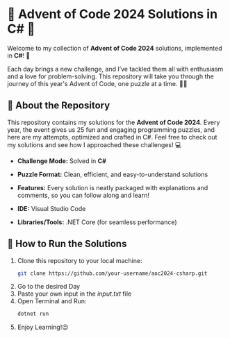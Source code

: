 # 🎄 Advent of Code 2024 Solutions in C# 🎄

Welcome to my collection of **Advent of Code 2024** solutions, implemented in **C#**! 🎉

Each day brings a new challenge, and I’ve tackled them all with enthusiasm and a love for problem-solving. This repository will take you through the journey of this year's Advent of Code, one puzzle at a time. 🧩✨

## 🚀 About the Repository

This repository contains my solutions for the **Advent of Code 2024**. Every year, the event gives us 25 fun and engaging programming puzzles, and here are my attempts, optimized and crafted in C#. Feel free to check out my solutions and see how I approached these challenges! 💻

- **Challenge Mode:** Solved in **C#**
- **Puzzle Format:** Clean, efficient, and easy-to-understand solutions
- **Features:** Every solution is neatly packaged with explanations and comments, so you can follow along and learn!

- **IDE:** Visual Studio Code
- **Libraries/Tools:** .NET Core (for seamless performance)
  
## 🎯 How to Run the Solutions

1. Clone this repository to your local machine:
   ```bash
   git clone https://github.com/your-username/aoc2024-csharp.git
2. Go to the desired Day
3. Paste your own input in the *input.txt* file
4. Open Terminal and Run:
   ```bash
   dotnet run
5. Enjoy Learning!😉
